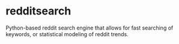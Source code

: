 # redditsearch
Python-based reddit search engine that allows for fast searching of keywords, or statistical modeling of reddit trends.
